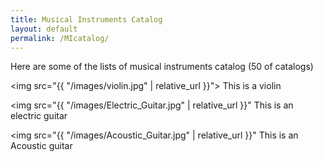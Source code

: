 ```yaml
---
title: Musical Instruments Catalog
layout: default
permalink: /MIcatalog/
---
```

Here are some of the lists of musical instruments catalog (50 of catalogs)

<img src="{{ "/images/violin.jpg" | relative_url }}">
This is a violin

<img src="{{ "/images/Electric_Guitar.jpg" | relative_url }}"
This is an electric guitar

<img src="{{ "/images/Acoustic_Guitar.jpg" | relative_url }}"
This is an Acoustic guitar
